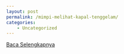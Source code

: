 ```yaml
---
layout: post
permalink: /mimpi-melihat-kapal-tenggelam/
categories:
    - Uncategorized
---
```


[Baca Selengkapnya](/10)